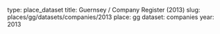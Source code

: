type: place_dataset
title: Guernsey / Company Register (2013)
slug: places/gg/datasets/companies/2013
place: gg
dataset: companies
year: 2013
